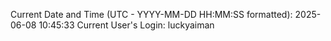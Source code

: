 Current Date and Time (UTC - YYYY-MM-DD HH:MM:SS formatted): 2025-06-08 10:45:33
Current User's Login: luckyaiman
